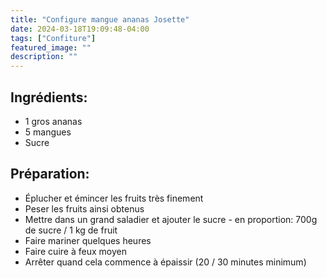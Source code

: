 ```yaml
---
title: "Configure mangue ananas Josette"
date: 2024-03-18T19:09:48-04:00
tags: ["Confiture"]
featured_image: ""
description: ""
---
```


## Ingrédients:

- 1 gros ananas
- 5 mangues
- Sucre

## Préparation:

- Éplucher et émincer les fruits très finement
- Peser les fruits ainsi obtenus
- Mettre dans un grand saladier et ajouter le sucre - en proportion: 700g de sucre / 1 kg de fruit
- Faire mariner quelques heures
- Faire cuire à feux moyen
- Arrêter quand cela commence à épaissir (20 / 30 minutes minimum)
